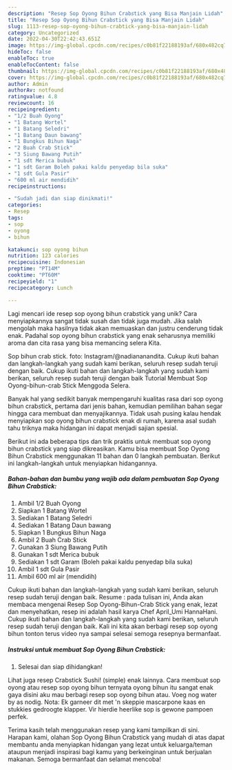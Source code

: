```yaml
---
description: "Resep Sop Oyong Bihun Crab𝘴tick yang Bisa Manjain Lidah"
title: "Resep Sop Oyong Bihun Crab𝘴tick yang Bisa Manjain Lidah"
slug: 1113-resep-sop-oyong-bihun-crabtick-yang-bisa-manjain-lidah
category: Uncategorized
date: 2022-04-30T22:42:43.651Z
image: https://img-global.cpcdn.com/recipes/c0b81f22188193af/680x482cq70/sop-oyong-bihun-crab𝘴tick-foto-resep-utama.jpg
hideToc: false
enableToc: true
enableTocContent: false
thumbnail: https://img-global.cpcdn.com/recipes/c0b81f22188193af/680x482cq70/sop-oyong-bihun-crab𝘴tick-foto-resep-utama.jpg
cover: https://img-global.cpcdn.com/recipes/c0b81f22188193af/680x482cq70/sop-oyong-bihun-crab𝘴tick-foto-resep-utama.jpg
author: Admin
authorAv: notfound
ratingvalue: 4.8
reviewcount: 16
recipeingredient:
- "1/2 Buah Oyong"
- "1 Batang Wortel"
- "1 Batang Seledri"
- "1 Batang Daun bawang"
- "1 Bungkus Bihun Naga"
- "2 Buah Crab Stick"
- "3 Siung Bawang Putih"
- "1 sdt Merica bubuk"
- "1 sdt Garam Boleh pakai kaldu penyedap bila suka"
- "1 sdt Gula Pasir"
- "600 ml air mendidih"
recipeinstructions:

- "Sudah jadi dan siap dinikmati!"
categories:
- Resep
tags:
- sop
- oyong
- bihun

katakunci: sop oyong bihun 
nutrition: 123 calories
recipecuisine: Indonesian
preptime: "PT14M"
cooktime: "PT60M"
recipeyield: "1"
recipecategory: Lunch

---
```





Lagi mencari ide resep sop oyong bihun crab𝘴tick yang unik? Cara menyiapkannya sangat tidak susah dan tidak juga mudah. Jika salah mengolah maka hasilnya tidak akan memuaskan dan justru cenderung tidak enak. Padahal sop oyong bihun crab𝘴tick yang enak seharusnya memiliki aroma dan cita rasa yang bisa memancing selera Kita.





Sop bihun crab stick. foto: Instagram/@nadiananandita. Cukup ikuti bahan dan langkah-langkah yang sudah kami berikan, seluruh resep sudah teruji dengan baik. Cukup ikuti bahan dan langkah-langkah yang sudah kami berikan, seluruh resep sudah teruji dengan baik Tutorial Membuat Sop Oyong-bihun-crab Stick Menggoda Selera.

Banyak hal yang sedikit banyak mempengaruhi kualitas rasa dari sop oyong bihun crab𝘴tick, pertama dari jenis bahan, kemudian pemilihan bahan segar hingga cara membuat dan menyajikannya. Tidak usah pusing kalau hendak menyiapkan sop oyong bihun crab𝘴tick enak di rumah, karena asal sudah tahu triknya maka hidangan ini dapat menjadi sajian spesial.






Berikut ini ada beberapa tips dan trik praktis untuk membuat sop oyong bihun crab𝘴tick yang siap dikreasikan. Kamu bisa membuat Sop Oyong Bihun Crab𝘴tick menggunakan 11 bahan dan 0 langkah pembuatan. Berikut ini langkah-langkah untuk menyiapkan hidangannya.

<!--inarticleads1-->

##### Bahan-bahan dan bumbu yang wajib ada dalam pembuatan Sop Oyong Bihun Crab𝘴tick:

1. Ambil 1/2 Buah Oyong
1. Siapkan 1 Batang Wortel
1. Sediakan 1 Batang Seledri
1. Sediakan 1 Batang Daun bawang
1. Siapkan 1 Bungkus Bihun Naga
1. Ambil 2 Buah Crab Stick
1. Gunakan 3 Siung Bawang Putih
1. Gunakan 1 sdt Merica bubuk
1. Sediakan 1 sdt Garam (Boleh pakai kaldu penyedap bila suka)
1. Ambil 1 sdt Gula Pasir
1. Ambil 600 ml air (mendidih)


Cukup ikuti bahan dan langkah-langkah yang sudah kami berikan, seluruh resep sudah teruji dengan baik. Resume : pada tulisan ini, Anda akan membaca mengenai Resep Sop Oyong-Bihun-Crab Stick yang enak, lezat dan menyehatkan, resep ini adalah hasil karya Chef April_Umi HannaHani. Cukup ikuti bahan dan langkah-langkah yang sudah kami berikan, seluruh resep sudah teruji dengan baik. Kali ini kita akan berbagi resep sop oyong bihun tonton terus video nya sampai selesai semoga resepnya bermanfaat. 

<!--inarticleads2-->

##### Instruksi untuk membuat Sop Oyong Bihun Crab𝘴tick:


1. Selesai dan siap dihidangkan!

Lihat juga resep Crabstick Sushi! (simple) enak lainnya. Cara membuat sop oyong atau resep sop oyong bihun ternyata oyong bihun itu sangat enak gaya disini aku mau berbagi resep sop oyong bihun atau. Voeg nog water by as nodig. Nota: Ek garneer dit met &#39;n skeppie mascarpone kaas en stukkies gedroogte klapper. Vir hierdie heerlike sop is gewone pampoen perfek. 

Terima kasih telah menggunakan resep yang kami tampilkan di sini. Harapan kami, olahan Sop Oyong Bihun Crab𝘴tick yang mudah di atas dapat membantu anda menyiapkan hidangan yang lezat untuk keluarga/teman ataupun menjadi inspirasi bagi kamu yang berkeinginan untuk berjualan makanan. Semoga bermanfaat dan selamat mencoba!
